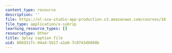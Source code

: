 ```yaml
---
content_type: resource
description: ''
file: https://ol-ocw-studio-app-production.s3.amazonaws.com/courses/18-03sc-differential-equations-fall-2011/866d31fc94ad5b17a1e67c0743d0660b_tVzaX9u6YAE.vtt
file_type: application/x-subrip
learning_resource_types: []
resourcetype: Other
title: 3play caption file
uid: 866d31fc-94ad-5b17-a1e6-7c0743d0660b
---
```

